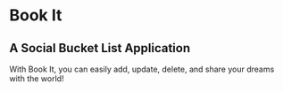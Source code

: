 # Book It

## A Social Bucket List Application

With Book It, you can easily add, update, delete, and share your dreams with the world!
